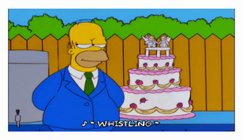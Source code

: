 <p align="center">
  <span>
      <img width="460" height="250" src="./home-cake-2.gif">
  </span>
</p>
